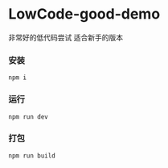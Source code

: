 # LowCode-good-demo
非常好的低代码尝试 适合新手的版本

### 安装
```
npm i
```
### 运行
```
npm run dev
```
### 打包
```
npm run build
